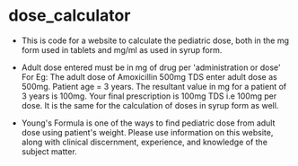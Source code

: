 # dose_calculator
- This is code for a website to calculate the pediatric dose, both in the mg form used in tablets and mg/ml as used in syrup form.

- Adult dose entered must be in mg of drug per 'administration or dose'
For Eg: The adult dose of Amoxicillin 500mg TDS
enter adult dose as 500mg.
Patient age = 3 years.
The resultant value in mg for a patient of 3 years is 100mg. Your final prescription is 100mg TDS i.e 100mg per dose. It is the same for the calculation of doses in syrup form as well.

- Young's Formula is one of the ways to find pediatric dose from adult dose using patient's weight. Please use information on this website, along with clinical discernment, experience, and knowledge of the subject matter.
